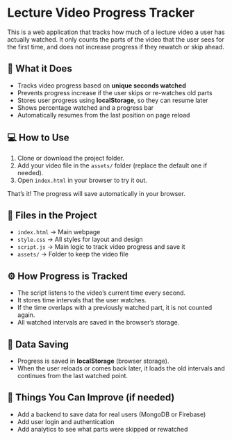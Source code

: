 # Lecture Video Progress Tracker

This is a web application that tracks how much of a lecture video a user has actually watched. It only counts the parts of the video that the user sees for the first time, and does not increase progress if they rewatch or skip ahead.

## 📌 What it Does

- Tracks video progress based on **unique seconds watched**
- Prevents progress increase if the user skips or re-watches old parts
- Stores user progress using **localStorage**, so they can resume later
- Shows percentage watched and a progress bar
- Automatically resumes from the last position on page reload

## 💻 How to Use

1. Clone or download the project folder.
2. Add your video file in the `assets/` folder (replace the default one if needed).
3. Open `index.html` in your browser to try it out.

That’s it! The progress will save automatically in your browser.

## 📁 Files in the Project

- `index.html` → Main webpage
- `style.css` → All styles for layout and design
- `script.js` → Main logic to track video progress and save it
- `assets/` → Folder to keep the video file

## ⚙️ How Progress is Tracked

- The script listens to the video’s current time every second.
- It stores time intervals that the user watches.
- If the time overlaps with a previously watched part, it is not counted again.
- All watched intervals are saved in the browser’s storage.

## 🔄 Data Saving

- Progress is saved in **localStorage** (browser storage).
- When the user reloads or comes back later, it loads the old intervals and continues from the last watched point.

## 📝 Things You Can Improve (if needed)

- Add a backend to save data for real users (MongoDB or Firebase)
- Add user login and authentication
- Add analytics to see what parts were skipped or rewatched

 

